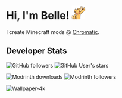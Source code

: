 # Hi, I'm Belle! <img src="assets/wave.webp" width="36px" height="36px"/>
I create Minecraft mods @ [Chromatic](https://github.com/chromaticforge).

## Developer Stats
![GitHub followers](https://img.shields.io/github/followers/awruff?style=for-the-badge&label=GITHUB%20FOLLOWERS)
![GitHub User's stars](https://img.shields.io/github/stars/awruff?affiliations=OWNER%2CCOLLABORATOR&style=for-the-badge&label=GITHUB%20STARS&color=%23ffcc4d)

![Modrinth downloads](https://img.shields.io/badge/MODRINTH_DOWNLOADS-57k%2B-1bd96a?style=for-the-badge)
![Modrinth followers](https://img.shields.io/badge/MODRINTH_FOLLOWERS-35+-1bd96a?style=for-the-badge)

<img width="3840" height="2160" alt="Wallpaper-4k" src="https://github.com/user-attachments/assets/6b08037c-41b6-4088-9804-c0e8ff560d6f" />

